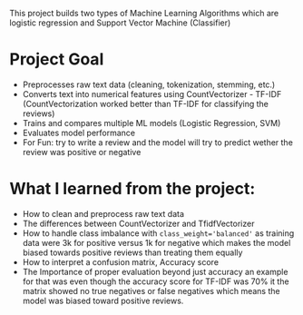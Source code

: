 This project builds two types of Machine Learning Algorithms which are logistic regression and Support Vector Machine (Classifier) 



# Project Goal

- Preprocesses raw text data (cleaning, tokenization, stemming, etc.)
- Converts text into numerical features using CountVectorizer - TF-IDF (CountVectorization worked better than TF-IDF for classifying the reviews)
- Trains and compares multiple ML models (Logistic Regression, SVM)
- Evaluates model performance 
- For Fun: try to write a review and the model will try to predict wether the review was positive or negative




# What I learned from the project:

- How to clean and preprocess raw text data
- The differences between CountVectorizer and TfidfVectorizer
- How to handle class imbalance with `class_weight='balanced'` as training data were 3k for positive versus 1k for negative which makes the model biased towards positive reviews than treating them equally
- How to interpret a confusion matrix, Accuracy score
- The Importance of proper evaluation beyond just accuracy an example for that was even though the accuracy score for TF-IDF was 70% it the matrix showed no true negatives or false negatives which means the model was biased toward positive reviews.
